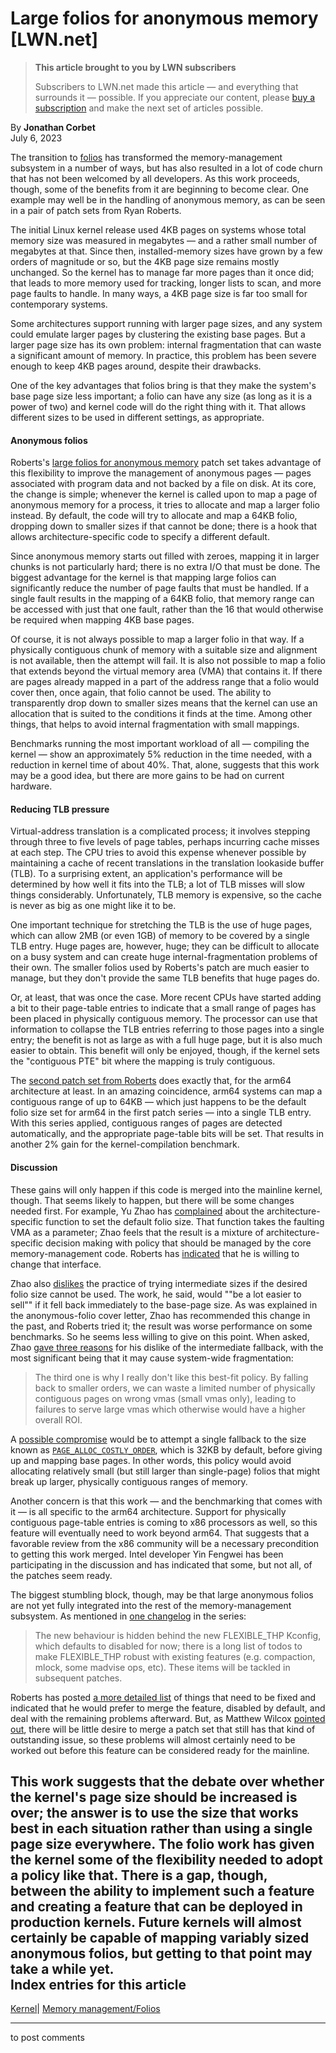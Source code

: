 # Large folios for anonymous memory [LWN.net]

> **This article brought to you by LWN subscribers**
> 
> Subscribers to LWN.net made this article — and everything that surrounds it — possible. If you appreciate our content, please [buy a subscription](/Promo/nst-nag3/subscribe) and make the next set of articles possible. 

By **Jonathan Corbet**  
July 6, 2023 

The transition to [folios](/Articles/849538/) has transformed the memory-management subsystem in a number of ways, but has also resulted in a lot of code churn that has not been welcomed by all developers. As this work proceeds, though, some of the benefits from it are beginning to become clear. One example may well be in the handling of anonymous memory, as can be seen in a pair of patch sets from Ryan Roberts. 

The initial Linux kernel release used 4KB pages on systems whose total memory size was measured in megabytes — and a rather small number of megabytes at that. Since then, installed-memory sizes have grown by a few orders of magnitude or so, but the 4KB page size remains mostly unchanged. So the kernel has to manage far more pages than it once did; that leads to more memory used for tracking, longer lists to scan, and more page faults to handle. In many ways, a 4KB page size is far too small for contemporary systems. 

Some architectures support running with larger page sizes, and any system could emulate larger pages by clustering the existing base pages. But a larger page size has its own problem: internal fragmentation that can waste a significant amount of memory. In practice, this problem has been severe enough to keep 4KB pages around, despite their drawbacks. 

One of the key advantages that folios bring is that they make the system's base page size less important; a folio can have any size (as long as it is a power of two) and kernel code will do the right thing with it. That allows different sizes to be used in different settings, as appropriate. 

#### Anonymous folios

Roberts's [large folios for anonymous memory](/ml/linux-kernel/20230703135330.1865927-1-ryan.roberts@arm.com/) patch set takes advantage of this flexibility to improve the management of anonymous pages — pages associated with program data and not backed by a file on disk. At its core, the change is simple; whenever the kernel is called upon to map a page of anonymous memory for a process, it tries to allocate and map a larger folio instead. By default, the code will try to allocate and map a 64KB folio, dropping down to smaller sizes if that cannot be done; there is a hook that allows architecture-specific code to specify a different default. 

Since anonymous memory starts out filled with zeroes, mapping it in larger chunks is not particularly hard; there is no extra I/O that must be done. The biggest advantage for the kernel is that mapping large folios can significantly reduce the number of page faults that must be handled. If a single fault results in the mapping of a 64KB folio, that memory range can be accessed with just that one fault, rather than the 16 that would otherwise be required when mapping 4KB base pages. 

Of course, it is not always possible to map a larger folio in that way. If a physically contiguous chunk of memory with a suitable size and alignment is not available, then the attempt will fail. It is also not possible to map a folio that extends beyond the virtual memory area (VMA) that contains it. If there are pages already mapped in a part of the address range that a folio would cover then, once again, that folio cannot be used. The ability to transparently drop down to smaller sizes means that the kernel can use an allocation that is suited to the conditions it finds at the time. Among other things, that helps to avoid internal fragmentation with small mappings. 

Benchmarks running the most important workload of all — compiling the kernel — show an approximately 5% reduction in the time needed, with a reduction in kernel time of about 40%. That, alone, suggests that this work may be a good idea, but there are more gains to be had on current hardware. 

#### Reducing TLB pressure

Virtual-address translation is a complicated process; it involves stepping through three to five levels of page tables, perhaps incurring cache misses at each step. The CPU tries to avoid this expense whenever possible by maintaining a cache of recent translations in the translation lookaside buffer (TLB). To a surprising extent, an application's performance will be determined by how well it fits into the TLB; a lot of TLB misses will slow things considerably. Unfortunately, TLB memory is expensive, so the cache is never as big as one might like it to be. 

One important technique for stretching the TLB is the use of huge pages, which can allow 2MB (or even 1GB) of memory to be covered by a single TLB entry. Huge pages are, however, huge; they can be difficult to allocate on a busy system and can create huge internal-fragmentation problems of their own. The smaller folios used by Roberts's patch are much easier to manage, but they don't provide the same TLB benefits that huge pages do. 

Or, at least, that was once the case. More recent CPUs have started adding a bit to their page-table entries to indicate that a small range of pages has been placed in physically contiguous memory. The processor can use that information to collapse the TLB entries referring to those pages into a single entry; the benefit is not as large as with a full huge page, but it is also much easier to obtain. This benefit will only be enjoyed, though, if the kernel sets the "contiguous PTE" bit where the mapping is truly contiguous. 

The [second patch set from Roberts](/ml/linux-kernel/20230622144210.2623299-1-ryan.roberts@arm.com/) does exactly that, for the arm64 architecture at least. In an amazing coincidence, arm64 systems can map a contiguous range of up to 64KB — which just happens to be the default folio size set for arm64 in the first patch series — into a single TLB entry. With this series applied, contiguous ranges of pages are detected automatically, and the appropriate page-table bits will be set. That results in another 2% gain for the kernel-compilation benchmark. 

#### Discussion

These gains will only happen if this code is merged into the mainline kernel, though. That seems likely to happen, but there will be some changes needed first. For example, Yu Zhao has [complained](/ml/linux-kernel/CAOUHufa_xFJvFFvmw1Tkdc9cXaZ1GPA1dVSauH+J9zGX-sO1UA@mail.gmail.com/) about the architecture-specific function to set the default folio size. That function takes the faulting VMA as a parameter; Zhao feels that the result is a mixture of architecture-specific decision making with policy that should be managed by the core memory-management code. Roberts has [indicated](/ml/linux-kernel/eea2b36d-9c6d-64ca-4e21-57cfd5a93d57@arm.com/) that he is willing to change that interface. 

Zhao also [dislikes](/ml/linux-kernel/CAOUHufaK82K8Sa35T7z3=gkm4GB0cWD3aqeZF6mYx82v7cOTeA@mail.gmail.com/) the practice of trying intermediate sizes if the desired folio size cannot be used. The work, he said, would ""be a lot easier to sell"" if it fell back immediately to the base-page size. As was explained in the anonymous-folio cover letter, Zhao has recommended this change in the past, and Roberts tried it; the result was worse performance on some benchmarks. So he seems less willing to give on this point. When asked, Zhao [gave three reasons](/ml/linux-kernel/CAOUHufZWONm+5QTo9F-2iyKdAHC+Nz2NPkWuJ1QsE6d4QjXgrA@mail.gmail.com/) for his dislike of the intermediate fallback, with the most significant being that it may cause system-wide fragmentation: 

> The third one is why I really don't like this best-fit policy. By falling back to smaller orders, we can waste a limited number of physically contiguous pages on wrong vmas (small vmas only), leading to failures to serve large vmas which otherwise would have a higher overall ROI. 

A [possible compromise](/ml/linux-kernel/CAOUHufZY-zN8jjQz+iMzwmqMb2VCh7=N+YxfXobgF7i1zUmTNA@mail.gmail.com/) would be to attempt a single fallback to the size known as [`PAGE_ALLOC_COSTLY_ORDER`](https://elixir.bootlin.com/linux/v6.4.1/source/include/linux/mmzone.h#L37), which is 32KB by default, before giving up and mapping base pages. In other words, this policy would avoid allocating relatively small (but still larger than single-page) folios that might break up larger, physically contiguous ranges of memory. 

Another concern is that this work — and the benchmarking that comes with it — is all specific to the arm64 architecture. Support for physically contiguous page-table entries is coming to x86 processors as well, so this feature will eventually need to work beyond arm64. That suggests that a favorable review from the x86 community will be a necessary precondition to getting this work merged. Intel developer Yin Fengwei has been participating in the discussion and has indicated that some, but not all, of the patches seem ready. 

The biggest stumbling block, though, may be that large anonymous folios are not yet fully integrated into the rest of the memory-management subsystem. As mentioned in [one changelog](/ml/linux-kernel/20230703135330.1865927-5-ryan.roberts@arm.com/) in the series: 

> The new behaviour is hidden behind the new FLEXIBLE_THP Kconfig, which defaults to disabled for now; there is a long list of todos to make FLEXIBLE_THP robust with existing features (e.g. compaction, mlock, some madvise ops, etc). These items will be tackled in subsequent patches. 

Roberts has posted [a more detailed list](/ml/linux-kernel/4d4c45a2-0037-71de-b182-f516fee07e67@arm.com/) of things that need to be fixed and indicated that he would prefer to merge the feature, disabled by default, and deal with the remaining problems afterward. But, as Matthew Wilcox [pointed out](/ml/linux-kernel/ZKVdUDuwNWDUCWc5@casper.infradead.org/), there will be little desire to merge a patch set that still has that kind of outstanding issue, so these problems will almost certainly need to be worked out before this feature can be considered ready for the mainline. 

This work suggests that the debate over whether the kernel's page size should be increased is over; the answer is to use the size that works best in each situation rather than using a single page size everywhere. The folio work has given the kernel some of the flexibility needed to adopt a policy like that. There is a gap, though, between the ability to implement such a feature and creating a feature that can be deployed in production kernels. Future kernels will almost certainly be capable of mapping variably sized anonymous folios, but getting to that point may take a while yet.  
Index entries for this article  
---  
[Kernel](/Kernel/Index)| [Memory management/Folios](/Kernel/Index#Memory_management-Folios)  
  


* * *

to post comments 
